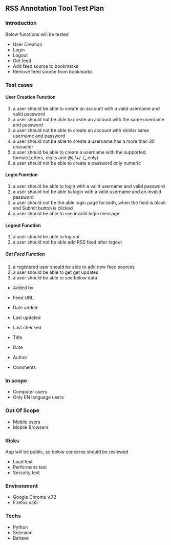 ## RSS Annotation Tool Test Plan

### Introduction 

Below functions will be tested
* User Creation
* Login
* Logout
* Get feed
* Add feed source to bookmarks
* Remove feed source from bookmarks

### Test cases

#### User Creation Function

1. a user should be able to create an account with a valid username and valid password 
2. a user should not be able to create an account with the same username and password 
3. a user should not be able to create an account with similar same username and password 
4. a user should not be able to create a username has a more than 30 character
5. a user should be able to create a username with the supported format(Letters, digits and @/./+/-/_ only)
6. a user should not be able to create a password only numeric

#### Login Function 

1. a user should be able to login with a valid username and valid password 
2. a user should not be able to login with a valid username and an invalid password
3. a user should not be the able login page for both, when the field is blank and Submit button is clicked
4. a user should be able to see invalid login message


#### Logout Function

1. a user should be able to log out
2. a user should not be able add RSS feed after logout


##### Get Feed Function

1. a registered user should be able to add new feed sources
2. a user should be able to get get updates
3. a user should be able to see below data 
* Added by
* Feed URL
* Date added
* Last updated
* Last checked

* Title
* Date
* Author
* Comments

### In scope
* Computer users
* Only EN language users

### Out Of Scope
* Mobile users
* Mobile Browsers

### Risks
App will be public, so below concerns should be reviewed 
* Load test
* Performans test
* Security test

### Environment
* Google Chrome v.72 
* Firefox v.65

### Techs
* Python 
* Selenium 
* Behave
